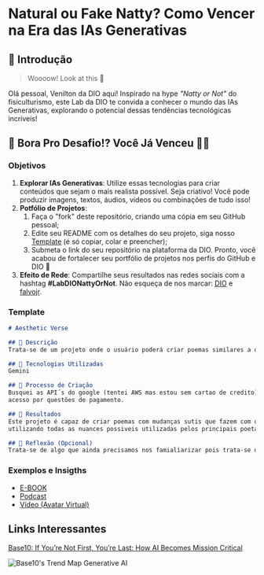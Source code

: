 # Natural ou Fake Natty? Como Vencer na Era das IAs Generativas

## 🚀 Introdução

> Woooow! Look at this 👀

Olá pessoal, Venilton da DIO aqui! Inspirado na hype _"Natty or Not"_ do fisiculturismo, este Lab da DIO te convida a conhecer o mundo das IAs Generativas, explorando o potencial dessas tendências tecnológicas incríveis!

## 🎯 Bora Pro Desafio!? Você Já Venceu 💪🤓

### Objetivos

1. **Explorar IAs Generativas**: Utilize essas tecnologias para criar conteúdos que sejam o mais realista possível. Seja criativo! Você pode produzir imagens, textos, áudios, vídeos ou combinações de tudo isso!
1. **Potfólio de Projetos**:
    1. Faça o "fork" deste repositório, criando uma cópia em seu GitHub pessoal;
    2. Edite seu README com os detalhes do seu projeto, siga nosso [Template](#template) (é só copiar, colar e preencher);
    3. Submeta o link do seu repositório na plataforma da DIO. Pronto, você acabou de fortalecer seu portfólio de projetos nos perfis do GitHub e DIO 🚀
1. **Efeito de Rede**: Compartilhe seus resultados nas redes sociais com a hashtag **#LabDIONattyOrNot**. Não esqueça de nos marcar: [DIO](https://www.linkedin.com/school/dio-makethechange) e [falvojr](https://www.linkedin.com/in/falvojr).

### Template

```markdown
# Aesthetic Verse 

## 📒 Descrição
Trata-se de um projeto onde o usuário poderá criar poemas similares a qualquer poeta que ja viveu no planeta terra.

## 🤖 Tecnologias Utilizadas
Gemini

## 🧐 Processo de Criação
Busquei as API´s do google (tentei AWS mas estou sem cartao de credito) que eu tinha acesso gratuito. As outras apis de geração de imagem e audio nao consegui
acesso por questões de pagamento.

## 🚀 Resultados
Este projeto é capaz de criar poemas com mudanças sutis que fazem com que os poemas criados sejam muito dificeis de serem diferenciados do original
utilizando todas as nuances possiveis utilizadas pelos principais poetas. Além disso o projeto é capaz de responder qualquer pergunta feita pelo usuário.

## 💭 Reflexão (Opcional)
Trata-se de algo que ainda precisamos nos famialiarizar pois trata-se de uma mudança exponencial no estilo de vida dos humanos. Em breve será muito dificil diferenciar chegando ao ponto de buscarmos o contato social onde é possivel pegar para ver se é de verdade. "Deus tenha piedade desse mundo"
```

### Exemplos e Insigths

- [E-BOOK](/exemplos/E-BOOK.md)
- [Podcast](/exemplos/PODCAST.md)
- [Vídeo (Avatar Virtual)](/exemplos/VIDEO.md)

## Links Interessantes

[Base10: If You’re Not First, You’re Last: How AI Becomes Mission Critical](https://base10.vc/post/generative-ai-mission-critical/)

![Base10's Trend Map Generative AI](https://github.com/digitalinnovationone/lab-natty-or-not/assets/730492/f4df26e8-f8f7-4419-8252-c69d73ea930c)
